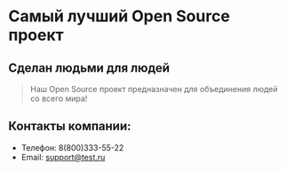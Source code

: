 # Самый лучший Open Source проект

## Сделан людьми для людей

> Наш Open Source проект предназначен для объединения людей со всего мира!

## Контакты компании:
* Телефон: 8(800)333-55-22
* Email: support@test.ru
